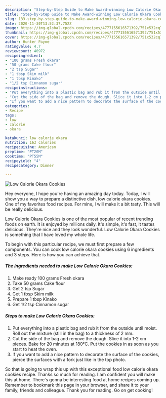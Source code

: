 ```yaml
---
description: "Step-by-Step Guide to Make Award-winning Low Calorie Okara Cookies"
title: "Step-by-Step Guide to Make Award-winning Low Calorie Okara Cookies"
slug: 133-step-by-step-guide-to-make-award-winning-low-calorie-okara-cookies
date: 2020-11-30T13:52:37.752Z
image: https://img-global.cpcdn.com/recipes/4777155616571392/751x532cq70/low-calorie-okara-cookies-recipe-main-photo.jpg
thumbnail: https://img-global.cpcdn.com/recipes/4777155616571392/751x532cq70/low-calorie-okara-cookies-recipe-main-photo.jpg
cover: https://img-global.cpcdn.com/recipes/4777155616571392/751x532cq70/low-calorie-okara-cookies-recipe-main-photo.jpg
author: Hunter Payne
ratingvalue: 4.7
reviewcount: 40972
recipeingredient:
- "100 grams Fresh okara"
- "50 grams Cake flour"
- "2 tsp Sugar"
- "1 tbsp Skim milk"
- "1 tbsp Kinako"
- "1/2 tsp Cinnamon sugar"
recipeinstructions:
- "Put everything into a plastic bag and rub it from the outside until moist. Roll out the mixture (still in the bag) to a thickness of 2 mm."
- "Cut the side of the bag and remove the dough. Slice it into 1-2 cm pieces. Bake for 20 minutes at 180°C. Put the cookies in as soon as you start to heat the oven."
- "If you want to add a nice pattern to decorate the surface of the cookies, pierce the surfaces with a fork just like in the top photo."
categories:
- Recipe
tags:
- low
- calorie
- okara

katakunci: low calorie okara 
nutrition: 163 calories
recipecuisine: American
preptime: "PT20M"
cooktime: "PT55M"
recipeyield: "4"
recipecategory: Dinner

---
```



![Low Calorie Okara Cookies](https://img-global.cpcdn.com/recipes/4777155616571392/751x532cq70/low-calorie-okara-cookies-recipe-main-photo.jpg)

Hey everyone, I hope you're having an amazing day today. Today, I will show you a way to prepare a distinctive dish, low calorie okara cookies. One of my favorites food recipes. For mine, I will make it a bit tasty. This will be really delicious.



Low Calorie Okara Cookies is one of the most popular of recent trending foods on earth. It is enjoyed by millions daily. It's simple, it's fast, it tastes delicious. They're nice and they look wonderful. Low Calorie Okara Cookies is something that I have loved my whole life.


To begin with this particular recipe, we must first prepare a few components. You can cook low calorie okara cookies using 6 ingredients and 3 steps. Here is how you can achieve that.

<!--inarticleads1-->

##### The ingredients needed to make Low Calorie Okara Cookies:

1. Make ready 100 grams Fresh okara
1. Take 50 grams Cake flour
1. Get 2 tsp Sugar
1. Get 1 tbsp Skim milk
1. Prepare 1 tbsp Kinako
1. Get 1/2 tsp Cinnamon sugar




<!--inarticleads2-->

##### Steps to make Low Calorie Okara Cookies:

1. Put everything into a plastic bag and rub it from the outside until moist. Roll out the mixture (still in the bag) to a thickness of 2 mm.
1. Cut the side of the bag and remove the dough. Slice it into 1-2 cm pieces. Bake for 20 minutes at 180°C. Put the cookies in as soon as you start to heat the oven.
1. If you want to add a nice pattern to decorate the surface of the cookies, pierce the surfaces with a fork just like in the top photo.




So that is going to wrap this up with this exceptional food low calorie okara cookies recipe. Thanks so much for reading. I am confident you will make this at home. There's gonna be interesting food at home recipes coming up. Remember to bookmark this page in your browser, and share it to your family, friends and colleague. Thank you for reading. Go on get cooking!
